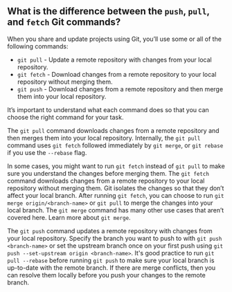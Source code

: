 ## What is the difference between the `push`, `pull`, and `fetch` Git commands?

When you share and update projects using Git, you’ll use some or all of the following commands:

- `git pull` - Update a remote repository with changes from your local repository.
- `git fetch` - Download changes from a remote repository to your local repository without merging them.
- `git push` - Download changes from a remote repository and then merge them into your local repository.

It’s important to understand what each command does so that you can choose the right command for your task.

The `git pull` command downloads changes from a remote repository and then merges them into your local repository. Internally, the `git pull` command uses `git fetch` followed immediately by `git merge`, or `git rebase` if you use the `--rebase` flag.

In some cases, you might want to run `git fetch` instead of `git pull` to make sure you understand the changes before merging them. The `git fetch` command downloads changes from a remote repository to your local repository without merging them. Git isolates the changes so that they don’t affect your local branch. After running `git fetch`, you can choose to run `git merge origin/<branch-name>` or `git pull` to merge the changes into your local branch. The `git merge` command has many other use cases that aren’t covered here. Learn more about `git merge`. <!--should we add a link here?-->

The `git push` command updates a remote repository with changes from your local repository. Specify the branch you want to push to with `git push <branch-name>` or set the upstream branch once on your first push using `git push --set-upstream origin <branch-name>`. It's good practice to run `git pull --rebase` before running `git push` to make sure your local branch is up-to-date with the remote branch. If there are merge conflicts, then you can resolve them locally before you push your changes to the remote branch.